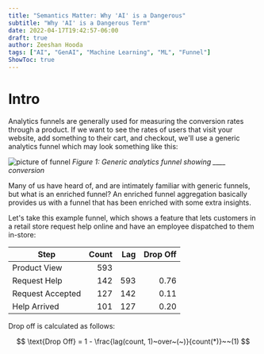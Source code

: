 ```yaml
---
title: "Semantics Matter: Why 'AI' is a Dangerous"
subtitle: "Why 'AI' is a Dangerous Term"
date: 2022-04-17T19:42:57-06:00
draft: true
author: Zeeshan Hooda
tags: ["AI", "GenAI", "Machine Learning", "ML", "Funnel"]
ShowToc: true
---
```


# Intro

Analytics funnels are generally used for measuring the conversion rates through a product. If we want to see the rates of users that visit your website, add something to their cart, and checkout, we'll use a generic analytics funnel which may look something like this:

![picture of funnel](/posts/funnel/funnel.png)
_Figure 1: Generic analytics funnel showing \_\_\_\_ conversion_

Many of us have heard of, and are intimately familiar with generic funnels, but what is an enriched funnel? An enriched funnel aggregation basically provides us with a funnel that has been enriched with some extra insights.

Let's take this example funnel, which shows a feature that lets customers in a retail store request help online and have an employee dispatched to them in-store:

| Step             | Count | Lag | Drop Off |
| ---------------- | ----: | --: | -------: |
| Product View     |   593 |     |          |
| Request Help     |   142 | 593 |     0.76 |
| Request Accepted |   127 | 142 |     0.11 |
| Help Arrived     |   101 | 127 |     0.20 |

Drop off is calculated as follows:

$$
\text{Drop Off} = 1 - \frac{lag(count, 1)~over~(~)}{count(*)}~~(1)
$$
